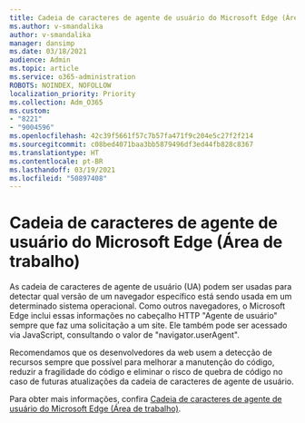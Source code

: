 ```yaml
---
title: Cadeia de caracteres de agente de usuário do Microsoft Edge (Área de trabalho)
ms.author: v-smandalika
author: v-smandalika
manager: dansimp
ms.date: 03/18/2021
audience: Admin
ms.topic: article
ms.service: o365-administration
ROBOTS: NOINDEX, NOFOLLOW
localization_priority: Priority
ms.collection: Adm_O365
ms.custom:
- "8221"
- "9004596"
ms.openlocfilehash: 42c39f5661f57c7b57fa471f9c204e5c27f2f214
ms.sourcegitcommit: c08bed4071baa3bb5879496df3ed44fb828c8367
ms.translationtype: HT
ms.contentlocale: pt-BR
ms.lasthandoff: 03/19/2021
ms.locfileid: "50897408"
---
```

# <a name="microsoft-edge-user-agent-strings-desktop"></a>Cadeia de caracteres de agente de usuário do Microsoft Edge (Área de trabalho)

As cadeia de caracteres de agente de usuário (UA) podem ser usadas para detectar qual versão de um navegador específico está sendo usada em um determinado sistema operacional. Como outros navegadores, o Microsoft Edge inclui essas informações no cabeçalho HTTP "Agente de usuário" sempre que faz uma solicitação a um site. Ele também pode ser acessado via JavaScript, consultando o valor de "navigator.userAgent".

Recomendamos que os desenvolvedores da web usem a detecção de recursos sempre que possível para melhorar a manutenção do código, reduzir a fragilidade do código e eliminar o risco de quebra de código no caso de futuras atualizações da cadeia de caracteres de agente de usuário.

Para obter mais informações, confira [Cadeia de caracteres de agente de usuário do Microsoft Edge (Área de trabalho)](https://docs.microsoft.com/microsoft-edge/web-platform/user-agent-string).

